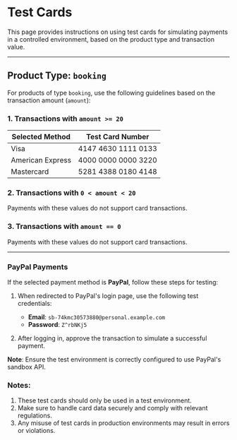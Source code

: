 # **Test Cards**

This page provides instructions on using test cards for simulating payments in a controlled environment, based on the product type and transaction value.

---

## Product Type: `booking`

For products of type `booking`, use the following guidelines based on the transaction amount (`amount`):

### **1. Transactions with `amount >= 20`**

| **Selected Method** | **Test Card Number** |
|-------------------------|----------------------|
| Visa                    | 4147 4630 1111 0133	  |
| American Express        | 4000 0000 0000 3220  |
| Mastercard              | 5281 4388 0180 4148  |

### **2. Transactions with `0 < amount < 20`**

Payments with these values do not support card transactions.

### **3. Transactions with `amount == 0`**

Payments with these values do not support card transactions.

---

### **PayPal Payments**

If the selected payment method is **PayPal**, follow these steps for testing:
1. When redirected to PayPal's login page, use the following test credentials:
    - **Email**: `sb-74kmc30573880@personal.example.com`
    - **Password**: `Z^rbNKj5`

2. After logging in, approve the transaction to simulate a successful payment.

**Note**: Ensure the test environment is correctly configured to use PayPal's sandbox API.


### Notes:

1. These test cards should only be used in a test environment.
2. Make sure to handle card data securely and comply with relevant regulations.
3. Any misuse of test cards in production environments may result in errors or violations.
